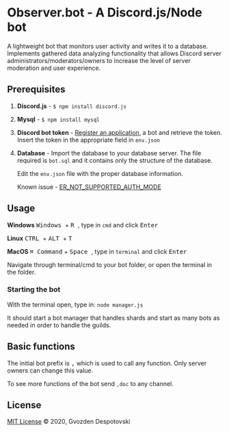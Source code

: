 
# Observer.bot - A Discord.js/Node bot
A lightweight bot that monitors user activity and writes it to a database.
Implements gathered data analyzing functionality that allows Discord server administrators/moderators/owners to increase the level of server moderation and user experience.
## Prerequisites
1. **Discord.js** - 
    `$ npm install discord.js`
2. **Mysql** - 
    `$ npm install mysql`
3. **Discord bot token** - 
	[Register an application](https://discordapp.com/developers/applications/), a bot and retrieve the token.
	Insert the token in the appropriate field in `env.json`
4. **Database** - 
	Import the database to your database server.
	The file required is `bot.sql` and it contains only the structure of the database.
	
	Edit the `env.json` file with the proper database information.
	
	Known issue - [ER_NOT_SUPPORTED_AUTH_MODE](https://github.com/mysqljs/mysql/issues/2046)

## Usage

**Windows**
<kbd> Windows </kbd> + <kbd> R </kbd>, type in `cmd` and click <kbd> Enter </kbd>

**Linux**
<kbd> CTRL </kbd> + <kbd>ALT </kbd> + <kbd> T </kbd>

**MacOS**
<kbd>⌘ Command</kbd> + <kbd> Space </kbd>, type in `terminal` and click <kbd> Enter </kbd>

Navigate through terminal/cmd to your bot folder, or open the terminal in the folder.

### Starting the bot
With the terminal open, type in: 
```node manager.js```

It should start a bot manager that handles shards and start as many bots as needed in order to handle the guilds.
## Basic functions
The initial bot prefix is <kbd>,</kbd> which is used to call any function.
Only server owners can change this value.

To see more functions of the bot send `,doc` to any channel.
## License

[MIT License](https://github.com/dsheedes/observer.bot/blob/master/LICENSE) © 2020, Gvozden Despotovski

